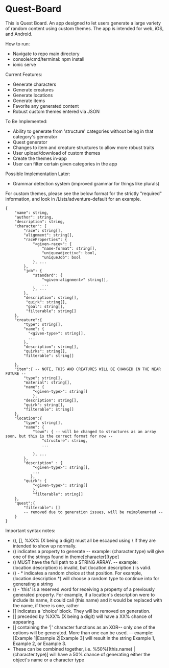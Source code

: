 # Quest-Board
 
This is Quest Board. An app designed to let users generate a large variety of random content using custom themes. The app is intended for web, iOS, and Android.

How to run:
- Navigate to repo main directory
- console/cmd/terminal: npm install
- ionic serve

Current Features:
- Generate characters
- Generate creatures
- Generate locations
- Generate items
- Favorite any generated content
- Robust custom themes entered via JSON

To Be Implemented:
- Ability to generate from 'structure' categories without being in that category's generator
- Quest generator
- Changes to item and creature structures to allow more robust traits
- User upload/download of custom themes
- Create the themes in-app
- User can filter certain given categories in the app

Possible Implementation Later:
- Grammar detection system (improved grammar for things like plurals)

For custom themes, please see the below format for the strictly "required" information, and look in /Lists/adventure-default for an example.

```
{
    "name": string,
    "author": string,
    "description": string,
    "character": {
        "race": string[],
        "alignment": string[],
        "raceProperties": {
            "<given-race>": {
                "name-format": string[],
                "uniqueadjective": bool,
                "uniqueJob": bool
            }, ...
        },
        "job": {
            "standard": {
                "<given-alignment>" string[],
                ...
            }, ...
        },
        "description": string[],
         "quirk": string[],
         "goal": string[],
         "filterable": string[] 
    },
    "creature":{
        "type": string[],
        "name": {
          "<given-type>": string[],
          ...
        },
        "description": string[],
        "quirks": string[],
        "filterable": string[]

    },
    "item":{ -- NOTE, THIS AND CREATURES WILL BE CHANGED IN THE NEAR FUTURE --
        "type": string[],
        "material": string[],
        "name": {
            "<given-type>": string[]
            },
        "description": string[],
        "quirk": string[],
        "filterable": string[]
    },
    "location":{
        "type": string[],
        "name": {
            "town": { -- will be changed to structures as an array soon, but this is the correct format for now --
                "structure": string,
                ...
                 
            }, ...
        },
        "description" : {
            "<given-type>": string[],
            ...
           },
        "quirk": {
            "<given-type>": string[]
            },
            "filterable": string[]
    },
    "quest":{
        "filterable": []
        -- removed due to generation issues, will be reimplemented --
    }
}
```
Important syntax notes:

- (), [], %XX% (X being a digit) must all be escaped using \ if they are intended to show up normally.
- () indicates a property to generate -- example: (character.type) will give one of the strings found in theme[character][type]
- () MUST have the full path to a STRING ARRAY. -- example:(location.description) is invalid, but (location.description.<type>) is valid.
- () - * indicates a random choice at that position. For example, (location.description.*) will choose a random type to continue into for generating a string
- () - 'this' is a reserved word for receiving a property of a previously generated property. For example, if a location's description were to include its name, it could call (this.name) and it would be replaced with the name, if there is one, rather
- [] indicates a 'choice' block. They will be removed on generation.
- [] preceded by %XX% (X being a digit) will have a XX% chance of appearing.
- [] containing the '|' character functions as an XOR-- only one of the options will be generated. More than one can be used. -- example: [Example 1|Example 2|Example 3] will result in the string Example 1, Example 2, or Example 3.
- These can be combined together, i.e. %50%[(this.name) | (character.type)] will have a 50% chance of generating either the object's name or a character type

